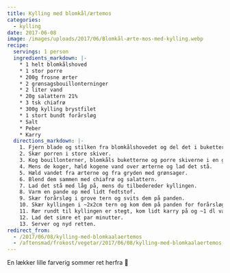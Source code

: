 ```yaml
---
title: Kylling med blomkål/ærtemos
categories:
  - kylling
date: 2017-06-08
image: /images/uploads/2017/06/Blomkål-ærte-mos-med-kylling.webp
recipe:
  servings: 1 person
  ingredients_markdown: |-
    * 1 helt blomkålshoved
    * 1 stor porre
    * 200g frosne ærter
    * 2 grønsagsbouillonterninger
    * 2 liter vand
    * 20g salattern 21%
    * 3 tsk chiafrø
    * 300g kylling brystfilet
    * 1 stort bundt forårsløg
    * Salt
    * Peber
    * Karry
  directions_markdown: |-
    1. Fjern blade og stilken fra blomkålshovedet og del det i buketter.
    2. Skær porren i store skiver.
    3. Kog bouillonterner, blomkåls buketterne og porre skiverne i en gryde i 20-25 min. til det er godt mørt.
    4. Mens de koger, hæld kogene vand over ærterne og lad det stå.
    5. Hæld vandet fra ærterne og fra gryden med grønsager.
    6. Blend dem sammen med chiafrø og salattern.
    7. Lad det stå med låg på, mens du tilbedereder kyllingen.
    8. Varm en pande op med lidt fedtstof.
    9. Skær forårsløg i grove tern og svits dem på panden.
    10. Skær kyllingen i ~2x2cm tern og kom dem på panden for forårsløgene.
    11. Rør rundt til kyllingen er stegt, kom lidt karry på og ~1 dl vand.
    12. Lad det simre et par minutter.
    13. Server og nyd retten.
redirect_from:
  - /2017/06/08/kylling-med-blomkaalaertemos
  - /aftensmad/frokost/vegetar/2017/06/08/kylling-med-blomkaalaertemos
---
```


En lækker lille farverig sommer ret herfra 🙂
